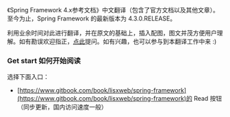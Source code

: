 《Spring Framework 4.x参考文档》中文翻译（包含了官方文档以及其他文章）。至今为止，Spring Framework 的最新版本为 4.3.0.RELEASE。

利用业余时间对此进行翻译，并在原文的基础上，插入配图，图文并茂方便用户理解。如有勘误欢迎指正，[点此](https://github.com/waylau/spring-framework-4-reference/issues)提问。如有兴趣，也可以参与到本翻译工作中来 :\)

### Get start 如何开始阅读

选择下面入口：

* [https://www.gitbook.com/book/lisxweb/spring-framework](https://www.gitbook.com/book/lisxweb/spring-framework)的 Read 按钮（同步更新，国内访问速度一般）



